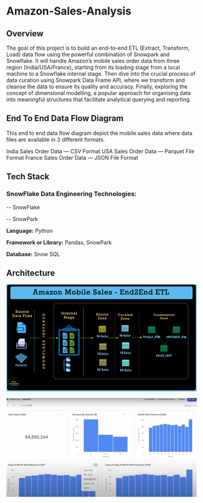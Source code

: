 # Amazon-Sales-Analysis

## Overview

The goal of this project is to build an end-to-end ETL (Extract, Transform, Load) data flow using the powerful combination of Snowpark and Snowflake. It will handle Amazon’s mobile sales order data from three region (India/USA/France), starting from its loading stage from a local machine to a Snowflake internal stage. Then dive into the crucial process of data curation using Snowpark Data Frame API, where we transform and cleanse the data to ensure its quality and accuracy. Finally, exploring the concept of dimensional modelling, a popular approach for organising data into meaningful structures that facilitate analytical querying and reporting.

## End To End Data Flow Diagram

This end to end data flow diagram depict the mobile sales data where data files are available in 3 different formats.

India Sales Order Data — CSV Format
USA Sales Order Data — Parquet File Format
France Sales Order Data — JSON File Format

## Tech Stack

### **SnowFlake Data Engineering Technologies:** 

  -- SnowFlake

  -- SnowPark

**Language:** Python

**Framework or Library:** Pandas, SnowPark

**Database:** Snow SQL

## Architecture

![Architecture](https://raw.githubusercontent.com/worldOfTheWeb/Amazon-Sales-Analysis-SWF/main/Amazon_sales_analysis.webp)

![SnowFlake Dashboard](https://github.com/worldOfTheWeb/Amazon-Sales-Analysis-SWF/blob/main/Dashboard_Screen.png)

